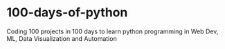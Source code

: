 # 100-days-of-python
Coding 100 projects in 100 days to learn python programming in Web Dev, ML, Data Visualization and Automation
